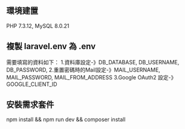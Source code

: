 ## 環境建置

PHP 7.3.12, MySQL 8.0.21

## 複製 laravel.env 為 .env

需要填寫的資料如下：
1.資料庫設定-》DB_DATABASE, DB_USERNAME, DB_PASSWORD, 
2.重置密碼時的Mail設定-》MAIL_USERNAME, MAIL_PASSWORD, MAIL_FROM_ADDRESS
3.Google OAuth2 設定-》GOOGLE_CLIENT_ID

## 安裝需求套件

npm install && npm run dev && composer install